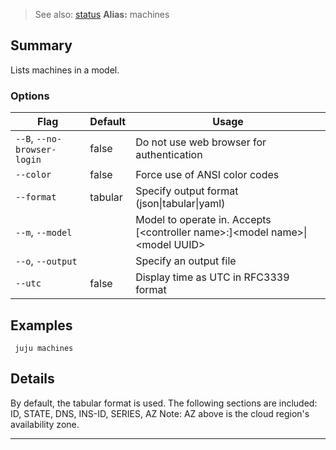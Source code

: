 > See also: [status](/t/10173)
**Alias:** machines

## Summary
Lists machines in a model.

### Options
| Flag | Default | Usage |
| --- | --- | --- |
| `--B`, `--no-browser-login` | false | Do not use web browser for authentication |
| `--color` | false | Force use of ANSI color codes |
| `--format` | tabular | Specify output format (json&#x7c;tabular&#x7c;yaml) |
| `--m`, `--model` |  | Model to operate in. Accepts [&lt;controller name&gt;:]&lt;model name&gt;&#x7c;&lt;model UUID&gt; |
| `--o`, `--output` |  | Specify an output file |
| `--utc` | false | Display time as UTC in RFC3339 format |

## Examples

     juju machines


## Details

By default, the tabular format is used.
The following sections are included: ID, STATE, DNS, INS-ID, SERIES, AZ
Note: AZ above is the cloud region's availability zone.



---

